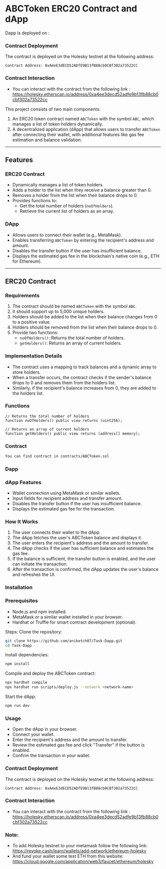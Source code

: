 # ABCToken ERC20 Contract and dApp

Dapp is deployed on : 

### Contract Deployment
The contract is deployed on the Holesky testnet at the following address:
```
Contract Address: 0xA4eE3dECD52ADfE9B13fB88cb0CBf302a73522CC
```

### Contract Interaction
- You can interact with the contract from the following link : https://holesky.etherscan.io/address/0xa4ee3decd52adfe9b13fb88cb0cbf302a73522cc


This project consists of two main components:
1. An ERC20 token contract named `ABCToken` with the symbol `ABC`, which manages a list of token holders dynamically.
2. A decentralized application (dApp) that allows users to transfer `ABCToken` after connecting their wallet, with additional features like gas fee estimation and balance validation.
---

## Features

### ERC20 Contract
- Dynamically manages a list of token holders.
- Adds a holder to the list when they receive a balance greater than 0.
- Removes a holder from the list when their balance drops to 0.
- Provides functions to:
  - Get the total number of holders (`noOfHolders`).
  - Retrieve the current list of holders as an array.

### DApp
- Allows users to connect their wallet (e.g., MetaMask).
- Enables transferring `ABCToken` by entering the recipient's address and amount.
- Disables the transfer button if the user has insufficient balance.
- Displays the estimated gas fee in the blockchain's native coin (e.g., ETH for Ethereum).

---

## ERC20 Contract

### Requirements
1. The contract should be named `ABCToken` with the symbol `ABC`.
2. It should support up to 5,000 unique holders.
3. Holders should be added to the list when their balance changes from 0 to a positive value.
4. Holders should be removed from the list when their balance drops to 0.
5. Provide two functions:
   - `noOfHolders()`: Returns the total number of holders.
   - `getHolders()`: Returns an array of current holders.

### Implementation Details
- The contract uses a mapping to track balances and a dynamic array to store holders.
- When a transfer occurs, the contract checks if the sender's balance drops to 0 and removes them from the holders list.
- Similarly, if the recipient's balance increases from 0, they are added to the holders list.

### Functions
```solidity
// Returns the total number of holders
function noOfHolders() public view returns (uint256);

// Returns an array of current holders
function getHolders() public view returns (address[] memory);
```

### Contract
```bash
You can find contract in contracts/ABCToken.sol
```
### Dapp
### dApp Features
- Wallet connection using MetaMask or similar wallets.
- Input fields for recipient address and transfer amount.
- Disables the transfer button if the user has insufficient balance.
- Displays the estimated gas fee for the transaction.

### How It Works
1. The user connects their wallet to the dApp.
2. The dApp fetches the user's ABCToken balance and displays it.
3. The user enters the recipient's address and the amount to transfer.
4. The dApp checks if the user has sufficient balance and estimates the gas fee.
5. If the balance is sufficient, the transfer button is enabled, and the user can initiate the transaction.
6. After the transaction is confirmed, the dApp updates the user's balance and refreshes the UI.


### Installation
### Prerequisites
- Node.js and npm installed.
- MetaMask or a similar wallet installed in your browser.
- Hardhat or Truffle for smart contract development (optional).

Steps:
Clone the repository:

```bash
git clone https://github.com/aniketch07/Task-Dapp.git
cd Task-Dapp
```
Install dependencies:

```bash
npm install
```
Compile and deploy the ABCToken contract:

``` bash
npx hardhat compile
npx hardhat run scripts/deploy.js --network <network-name>
```
Start the dApp:

``` bash
npm run dev
```
### Usage
- Open the dApp in your browser.
- Connect your wallet.
- Enter the recipient's address and the amount to transfer.
- Review the estimated gas fee and click "Transfer" if the button is enabled.
- Confirm the transaction in your wallet.

### Contract Deployment
The contract is deployed on the Holesky testnet at the following address:
```
Contract Address: 0xA4eE3dECD52ADfE9B13fB88cb0CBf302a73522CC
```

### Contract Interaction
- You can interact with the contract from the following link : https://holesky.etherscan.io/address/0xa4ee3decd52adfe9b13fb88cb0cbf302a73522cc

### Note:
- To add Holesky testnet to your metamask follow the following link: https://revoke.cash/learn/wallets/add-network/ethereum-holesky
- And fund your wallet some test ETH from this website: https://cloud.google.com/application/web3/faucet/ethereum/holesky
